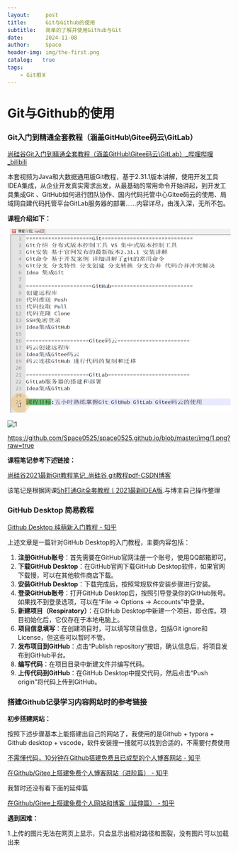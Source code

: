 ```yaml
---
layout:     post
title:      Git与Github的使用
subtitle:   简单的了解并使用Github与Git
date:       2024-11-08
author:     Space
header-img: img/the-first.png
catalog:   true
tags:
    - Git相关
---
```




# Git与Github的使用

### Git入门到精通全套教程（涵盖GitHub\Gitee码云\GitLab）

[尚硅谷Git入门到精通全套教程（涵盖GitHub\Gitee码云\GitLab）_哔哩哔哩_bilibili](https://www.bilibili.com/video/BV1vy4y1s7k6?spm_id_from=333.788.videopod.episodes&vd_source=e03b252a2c1fefc80e6f48a6f52e2a4d)

本套视频为Java和大数据通用版Git教程，基于2.31.1版本讲解，使用开发工具IDEA集成，从企业开发真实需求出发，从最基础的常用命令开始讲起，到开发工具集成Git 、GitHub如何进行团队协作、国内代码托管中心Gitee码云的使用、局域网自建代码托管平台GitLab服务器的部署……内容详尽，由浅入深，无所不包。

**课程介绍如下：**



![1](../img/1.png)

![1]({{https://github.com/Space0525/space0525.github.io/blob/master/img/1.png?raw=true}}../img/1.png)



https://github.com/Space0525/space0525.github.io/blob/master/img/1.png?raw=true



**课程笔记参考下述链接：**

[尚硅谷2021最新Git教程笔记_尚硅谷 git教程pdf-CSDN博客](https://blog.csdn.net/weixin_44190665/article/details/118024018)

该笔记是根据网课[5h打通Git全套教程丨2021最新IDEA版](https://www.bilibili.com/video/BV1vy4y1s7k6?from=search&seid=96221883966219141).与博主自己操作整理



### GitHub Desktop 简易教程

[Github Desktop 纯萌新入门教程 - 知乎](https://zhuanlan.zhihu.com/p/419092209)

上述文章是一篇针对GitHub Desktop的入门教程，主要内容包括：

1. **注册GitHub账号**：首先需要在GitHub官网注册一个账号，使用QQ邮箱即可。
2. **下载GitHub Desktop**：在GitHub官网下载GitHub Desktop软件，如果官网下载慢，可以在其他软件商店下载。
3. **安装GitHub Desktop**：下载完成后，按照常规软件安装步骤进行安装。
4. **登录GitHub账号**：打开GitHub Desktop后，按照引导登录你的GitHub账号。如果找不到登录选项，可以在“File -> Options -> Accounts”中登录。
5. **新建项目（Respiratory）**：在GitHub Desktop中新建一个项目，即仓库。项目初始化后，它仅存在于本地电脑上。
6. **项目信息填写**：在创建项目时，可以填写项目信息，包括Git ignore和License，但这些可以暂时不管。
7. **发布项目到GitHub**：点击“Publish repository”按钮，确认信息后，将项目发布到GitHub平台。
8. **编写代码**：在项目目录中新建文件并编写代码。
9. **上传代码到GitHub**：在GitHub Desktop中提交代码，然后点击“Push origin”将代码上传到GitHub。



### 搭建Github记录学习内容网站时的参考链接

**初步搭建网站：**

按照下述步骤基本上能搭建出自己的网站了，我使用的是Github + typora + Github desktop + vscode，软件安装搜一搜就可以找到合适的，不需要付费使用

[不需懂代码，10分钟在Github搭建免费且已成型的个人博客网站 - 知乎](https://zhuanlan.zhihu.com/p/74778630)

[在Github/Gitee上搭建免费个人博客网站（进阶篇） - 知乎](https://zhuanlan.zhihu.com/p/111832962)

我暂时还没有看下面的延伸篇

[在Github/Gitee上搭建免费个人网站和博客（延伸篇） - 知乎](https://zhuanlan.zhihu.com/p/111846728)

**遇到困难：**

1.上传的图片无法在网页上显示，只会显示出相对路径和图裂，没有图片可以加载出来
